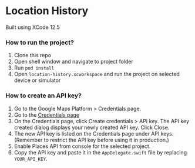 # Location History

Built using XCode 12.5

### How to run the project?

1. Clone this repo
1. Open shell window and navigate to project folder
1. Run `pod install`
1. Open `location-history.xcworkspace` and run the project on selected device or simulator


### How to create an API key?

1. Go to the Google Maps Platform > Credentials page.
1. Go to the [Credentials page](https://console.cloud.google.com/project/_/google/maps-apis/credentials?_ga=2.43024097.577050595.1626929752-249147691.1626929752)
1. On the Credentials page, click Create credentials > API key.
The API key created dialog displays your newly created API key.
Click Close.
1. The new API key is listed on the Credentials page under API keys.
(Remember to restrict the API key before using it in production.)
1. Enable Places API from console for the selected project.
1. Copy the API key and paste it in the `AppDelegate.swift` file by replacing `YOUR_API_KEY`.

